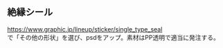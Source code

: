 ## 絶縁シール   
https://www.graphic.jp/lineup/sticker/single_type_seal  
で「その他の形状」を選び、psdをアップ。素材はPP透明で適当に発注する。  

